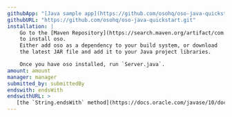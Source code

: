 ```yaml
---
githubApp: "[Java sample app](https://github.com/osohq/oso-java-quickstart)"
githubURL: "https://github.com/osohq/oso-java-quickstart.git"
installation: |
    Go to the [Maven Repository](https://search.maven.org/artifact/com.osohq/oso)
    to install oso.
    Either add oso as a dependency to your build system, or download
    the latest JAR file and add it to your Java project libraries.

    Once you have oso installed, run `Server.java`.
amount: amount
manager: manager
submitted_by: submittedBy
endswith: endsWith
endswithURL: >
   [the `String.endsWith` method](https://docs.oracle.com/javase/10/docs/api/java/lang/String.html#endsWith(java.lang.String))
---
```

